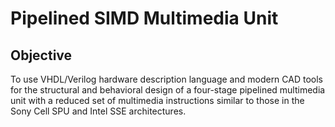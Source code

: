 # Pipelined SIMD Multimedia Unit

## Objective
To use VHDL/Verilog hardware description language and modern CAD tools for the structural and behavioral design of a four-stage pipelined multimedia unit with a reduced set of multimedia instructions similar to those in the Sony Cell SPU and Intel SSE architectures.

